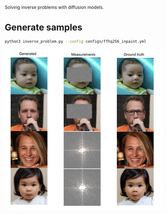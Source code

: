 Solving inverse problems with diffusion models. 

# Generate samples
```bash
python3 inverse_problem.py --config configs/ffhq256_inpaint.yml
```

![Alt text](images/demo.png)
